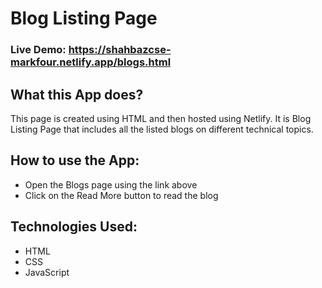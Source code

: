 # Blog Listing Page

### Live Demo: https://shahbazcse-markfour.netlify.app/blogs.html

## What this App does?
This page is created using HTML and then hosted using Netlify. It is Blog Listing Page that includes all the listed blogs on different technical topics.

## How to use the App:

- Open the Blogs page using the link above
- Click on the Read More button to read the blog

## Technologies Used:

- HTML
- CSS
- JavaScript